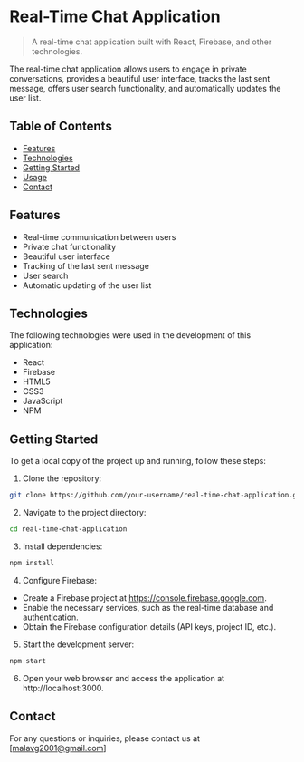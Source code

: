 # Real-Time Chat Application

> A real-time chat application built with React, Firebase, and other technologies.

The real-time chat application allows users to engage in private conversations, provides a beautiful user interface, tracks the last sent message, offers user search functionality, and automatically updates the user list.

## Table of Contents

- [Features](#features)
- [Technologies](#technologies)
- [Getting Started](#getting-started)
- [Usage](#usage)
- [Contact](#contact)

## Features

- Real-time communication between users
- Private chat functionality
- Beautiful user interface
- Tracking of the last sent message
- User search
- Automatic updating of the user list


## Technologies

The following technologies were used in the development of this application:

- React
- Firebase
- HTML5
- CSS3
- JavaScript
- NPM

## Getting Started

To get a local copy of the project up and running, follow these steps:

1. Clone the repository:
```bash
git clone https://github.com/your-username/real-time-chat-application.git
```

2. Navigate to the project directory:
```bash
cd real-time-chat-application
```

3. Install dependencies:
```bash
npm install
```
4. Configure Firebase:
- Create a Firebase project at https://console.firebase.google.com.
- Enable the necessary services, such as the real-time database and authentication.
- Obtain the Firebase configuration details (API keys, project ID, etc.).

5. Start the development server:
```bash
npm start
```
6. Open your web browser and access the application at http://localhost:3000.

## Contact
For any questions or inquiries, please contact us at [malavg2001@gmail.com]
